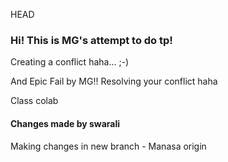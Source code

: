  HEAD
### Hi! This is MG's attempt to do tp!
Creating a conflict haha... ;-)

And Epic Fail by MG!!
Resolving your conflict haha

Class colab
#### Changes made by swarali

Making changes in new branch - Manasa
 origin
